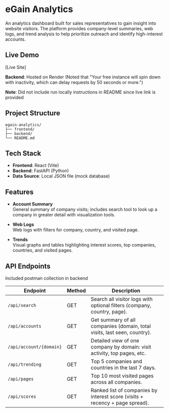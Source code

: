 # eGain Analytics

An analytics dashboard built for sales representatives to gain insight into website visitors. The platform provides company-level summaries, web logs, and trend analysis to help prioritize outreach and identify high-interest accounts.

## Live Demo

[Live Site]

**Backend**: Hosted on Render (Noted that "Your free instance will spin down with inactivity, which can delay requests by 50 seconds or more.")

**Note**: Did not include run locally instructions in README since live link is provided


## Project Structure

```
egain-analytics/
├── frontend/
├── backend/
└── README.md
```

## Tech Stack

- **Frontend**: React (Vite)
- **Backend**: FastAPI (Python)
- **Data Source**: Local JSON file (mock database)


## Features

- **Account Summary**  
  General summary of company visits; includes search tool to look up a company in greater detail with visualization tools.

- **Web Logs**  
  Web logs with filters for company, country, and visited page.

- **Trends**  
  Visual graphs and tables highlighting interest scores, top companies, countries, and visited pages.


## API Endpoints

Included postman collection in backend

| Endpoint             | Method | Description                                                                 |
|----------------------|--------|-----------------------------------------------------------------------------|
| `/api/search`        | GET    | Search all visitor logs with optional filters (company, country, page).     |
| `/api/accounts`      | GET    | Get summary of all companies (domain, total visits, last seen, country).    |
| `/api/account/{domain}` | GET | Detailed view of one company by domain: visit activity, top pages, etc.     |
| `/api/trending`      | GET    | Top 5 companies and countries in the last 7 days.                            |
| `/api/pages`         | GET    | Top 10 most visited pages across all companies.                             |
| `/api/scores`        | GET    | Ranked list of companies by interest score (visits + recency + page spread).|


